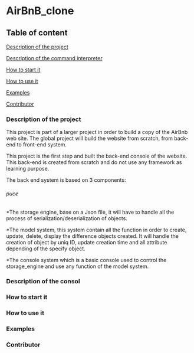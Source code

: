 # AirBnB_clone
## Table of content

[Description of the project](#Description-of-the-project)

[Description of the command interpreter](#Description-of-the-command-interpreter)

[How to start it](#How-to-start-it)

[How to use it](#How-to-use-it)

[Examples](#Example)

[Contributor](#Contributor)

### Description of the project

This project is part of a larger project in order to build a copy of the AirBnb web site. The global project will build the website from scratch, from back-end to front-end system. 

This project is the first step and built the back-end console of the website. This back-end is created from scratch and do not use any framework as learning purpose.

The back end system is based on 3 components:

###### puce
*The storage engine, base on a Json file, it will have to handle all the process of serialization/deserialization of objects.

*The model system, this system contain all the function in order to create, update, delete, display the difference objects created. 
It will handle the creation of object by uniq ID, update creation time and all attribute depending of the specify object.

*The console system which is a basic console used to control the storage_engine and use any function of the model system.

### Description of the consol

### How to start it

### How to use it

### Examples

### Contributor
